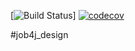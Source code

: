 
[![Build Status](https://travis-ci.com/chulkovdmitry/job4j_design.svg?branch=master)]
[![codecov](https://codecov.io/gh/chulkovdmitry/job4j_design/branch/master/graph/badge.svg?token=872WC4F8TT)](https://codecov.io/gh/chulkovdmitry/job4j_design)

#job4j_design
